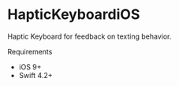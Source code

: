 # HapticKeyboardiOS
Haptic Keyboard for feedback on texting behavior.


Requirements
* iOS 9+
* Swift 4.2+

